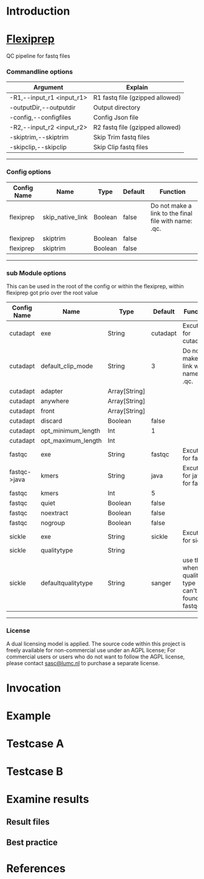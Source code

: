 # Introduction

# [Flexiprep](https://git.lumc.nl/biopet/biopet/tree/master/flexiprep)

QC pipeline for fastq files

### Commandline options

| Argument | Explain |
| -------- | ------- |
| -R1,--input_r1 <input_r1> | R1 fastq file (gzipped allowed) |
| -outputDir,--outputdir <outputdir> | Output directory |
| -config,--configfiles <configfiles> | Config Json file |
| -R2,--input_r2 <input_r2> | R2 fastq file (gzipped allowed) |
| -skiptrim,--skiptrim | Skip Trim fastq files |
| -skipclip,--skipclip | Skip Clip fastq files |

---

### Config options

| Config Name | Name |  Type | Default | Function |
| ----------- | ---- | ----- | ------- | -------- |
| flexiprep | skip_native_link |  Boolean | false | Do not make a link to the final file with name: <sample>.qc.<fastq extension> |
| flexiprep | skiptrim | Boolean | false |  |
| flexiprep | skiptrim | Boolean | false |  |

---

### sub Module options

This can be used in the root of the config or within the flexiprep, within flexiprep got prio over the root value

| Config Name | Name | Type | Default | Function |
| ----------- | ---- | ---- | ------- | -------- |
| cutadapt | exe |  String | cutadapt | Excuteble for cutadapt |
| cutadapt | default_clip_mode |  String | 3 | Do not make a link with name: <sample>.qc.<fastq extension> |
| cutadapt | adapter |  Array[String] |  |  |
| cutadapt | anywhere |  Array[String] |  |  |
| cutadapt | front |  Array[String] |  |  |
| cutadapt | discard |  Boolean | false |  |
| cutadapt | opt_minimum_length |  Int | 1 |  |
| cutadapt | opt_maximum_length | Int |  |  |
| fastqc | exe | String | fastqc | Excuteble for fastqc |
| fastqc->java | kmers |  String | java | Excuteble for java for fastqc |
| fastqc | kmers | Int | 5 |  |
| fastqc | quiet | Boolean | false |  |
| fastqc | noextract | Boolean | false |  |
| fastqc | nogroup | Boolean | false |  |
| sickle | exe | String | sickle | Excuteble for sickle |
| sickle | qualitytype | String |  |  |
| sickle | defaultqualitytype | String | sanger | use this when quality type can't be found at fastqc |

---

### License

A dual licensing model is applied. The source code within this project is freely available for non-commercial use under an AGPL license; For commercial users or users who do not want to follow the AGPL license, please contact sasc@lumc.nl to purchase a separate license.





# Invocation

# Example

# Testcase A

# Testcase B

# Examine results

## Result files

## Best practice

# References
